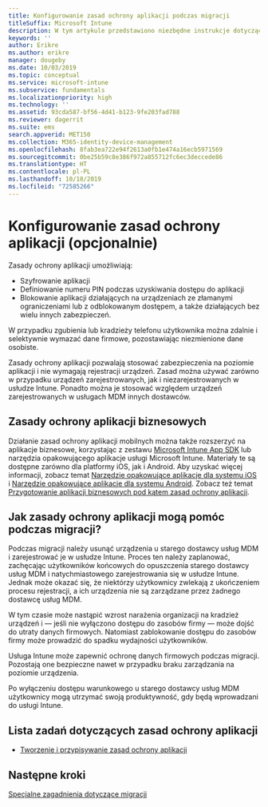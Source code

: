 ```yaml
---
title: Konfigurowanie zasad ochrony aplikacji podczas migracji
titleSuffix: Microsoft Intune
description: W tym artykule przedstawiono niezbędne instrukcje dotyczące konfigurowania zasad ochrony aplikacji podczas migracji do usługi Microsoft Intune.
keywords: ''
author: Erikre
ms.author: erikre
manager: dougeby
ms.date: 10/03/2019
ms.topic: conceptual
ms.service: microsoft-intune
ms.subservice: fundamentals
ms.localizationpriority: high
ms.technology: ''
ms.assetid: 93cda587-bf56-4d41-b123-9fe203fad788
ms.reviewer: dagerrit
ms.suite: ems
search.appverid: MET150
ms.collection: M365-identity-device-management
ms.openlocfilehash: 8fab3ea722e94f2613a0fb1e474a16ecb5971569
ms.sourcegitcommit: 0be25b59c8e386f972a855712fc6ec3deccede86
ms.translationtype: HT
ms.contentlocale: pl-PL
ms.lasthandoff: 10/18/2019
ms.locfileid: "72585266"
---
```

# <a name="configure-app-protection-policies-optional"></a>Konfigurowanie zasad ochrony aplikacji (opcjonalnie)


Zasady ochrony aplikacji umożliwiają:
* Szyfrowanie aplikacji
* Definiowanie numeru PIN podczas uzyskiwania dostępu do aplikacji
* Blokowanie aplikacji działających na urządzeniach ze złamanymi ograniczeniami lub z odblokowanym dostępem, a także działających bez wielu innych zabezpieczeń.

W przypadku zgubienia lub kradzieży telefonu użytkownika można zdalnie i selektywnie wymazać dane firmowe, pozostawiając niezmienione dane osobiste.

Zasady ochrony aplikacji pozwalają stosować zabezpieczenia na poziomie aplikacji i nie wymagają rejestracji urządzeń. Zasad można używać zarówno w przypadku urządzeń zarejestrowanych, jak i niezarejestrowanych w usłudze Intune. Ponadto można je stosować względem urządzeń zarejestrowanych w usługach MDM innych dostawców.

## <a name="app-protection-policies-with-lob-apps"></a>Zasady ochrony aplikacji biznesowych

Działanie zasad ochrony aplikacji mobilnych można także rozszerzyć na aplikacje biznesowe, korzystając z zestawu [Microsoft Intune App SDK](../developer/app-sdk-get-started.md) lub narzędzia opakowującego aplikacje usługi Microsoft Intune. Materiały te są dostępne zarówno dla platformy iOS, jak i Android. Aby uzyskać więcej informacji, zobacz temat [Narzędzie opakowujące aplikacje dla systemu iOS](../developer/app-wrapper-prepare-ios.md) i [Narzędzie opakowujące aplikacje dla systemu Android](./../developer/app-wrapper-prepare-android.md). Zobacz też temat [Przygotowanie aplikacji biznesowych pod kątem zasad ochrony aplikacji](../developer/apps-prepare-mobile-application-management.md).

## <a name="how-do-app-protection-policies-help-during-migration"></a>Jak zasady ochrony aplikacji mogą pomóc podczas migracji?

Podczas migracji należy usunąć urządzenia u starego dostawcy usług MDM i zarejestrować je w usłudze Intune. Proces ten należy zaplanować, zachęcając użytkowników końcowych do opuszczenia starego dostawcy usług MDM i natychmiastowego zarejestrowania się w usłudze Intune. Jednak może okazać się, że niektórzy użytkownicy zwlekają z ukończeniem procesu rejestracji, a ich urządzenia nie są zarządzane przez żadnego dostawcę usług MDM.

W tym czasie może nastąpić wzrost narażenia organizacji na kradzież urządzeń i — jeśli nie wyłączono dostępu do zasobów firmy — może dojść do utraty danych firmowych. Natomiast zablokowanie dostępu do zasobów firmy może prowadzić do spadku wydajności użytkowników.

Usługa Intune może zapewnić ochronę danych firmowych podczas migracji. Pozostają one bezpieczne nawet w przypadku braku zarządzania na poziomie urządzenia.

Po wyłączeniu dostępu warunkowego u starego dostawcy usług MDM użytkownicy mogą utrzymać swoją produktywność, gdy będą wprowadzani do usługi Intune.

## <a name="task-list-for-app-protection-policies"></a>Lista zadań dotyczących zasad ochrony aplikacji

- [Tworzenie i przypisywanie zasad ochrony aplikacji](~/apps/app-protection-policies.md)

## <a name="next-steps"></a>Następne kroki

[Specjalne zagadnienia dotyczące migracji](migration-guide-considerations.md)
